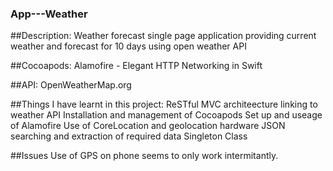 ### App---Weather

##Description: 
Weather forecast single page application providing current weather and forecast for 10 days using open weather API

##Cocoapods:
Alamofire - Elegant HTTP Networking in Swift

##API:
OpenWeatherMap.org

##Things I have learnt in this project:
ReSTful MVC architeecture linking to weather API
Installation and management of Cocoapods
Set up and useage of Alamofire
Use of CoreLocation and geolocation hardware
JSON searching and extraction of required data
Singleton Class

##Issues
Use of GPS on phone seems to only work intermitantly.

